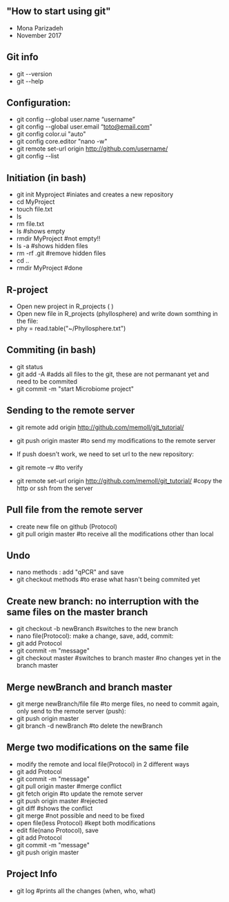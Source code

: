## "How to start using git" 
- Mona Parizadeh
- November 2017

## Git info
- git --version
- git --help

## Configuration:
- git config --global user.name “username”
- git config --global user.email “toto@email.com”
- git config color.ui "auto"
- git config core.editor "nano -w"
- git remote set-url origin http://github.com/username/
- git config --list

## Initiation (in bash)
- git init Myproject #iniates and creates a new repository
- cd MyProject
- touch file.txt
- ls
- rm file.txt
- ls #shows empty
- rmdir MyProject #not empty!!
- ls -a #shows hidden files
- rm -rf .git #remove hidden files
- cd ..
- rmdir MyProject #done

## R-project
- Open new project in R_projects (
)
- Open new file in R_projects (phyllosphere) and write down somthing in the file:
- phy = read.table("~/Phyllosphere.txt")

## Commiting (in bash)
- git status
- git add -A #adds all files to the git, these are not permanant yet and need to be commited
- git commit -m "start Microbiome project"

## Sending to the remote server
- git remote add origin http://github.com/memoll/git_tutorial/
- git push origin master #to send my modifications to the remote server

- If push doesn't work, we need to set url to the new repository:
- git remote –v #to verify
- git remote set-url origin http://github.com/memoll/git_tutorial/ #copy the http or ssh from the server

## Pull file from the remote server
- create new file on github (Protocol)
- git pull origin master #to receive all the modifications other than local

## Undo
- nano methods : add "qPCR" and save
- git checkout methods #to erase what hasn't being commited yet

## Create new branch: no interruption with the same files on the master branch
- git checkout -b newBranch #switches to the new branch
- nano file(Protocol): make a change, save, add, commit:
- git add Protocol
- git commit -m "message"
- git checkout master #switches to branch master #no changes yet in the branch master 

## Merge newBranch and branch master
- git merge newBranch/file file #to merge files, no need to commit again, only send to the remote server (push):
- git push origin master
- git branch -d newBranch #to delete the newBranch

## Merge two modifications on the same file
- modify the remote and local file(Protocol) in 2 different ways
- git add Protocol
- git commit -m "message"
- git pull origin master #merge conflict
- git fetch origin #to update the remote server
- git push origin master #rejected
- git diff #shows the conflict
- git merge #not possible and need to be fixed
- open file(less Protocol) #kept both modifications
- edit file(nano Protocol), save
- git add Protocol
- git commit -m "message"
- git push origin master

## Project Info
- git log #prints all the changes (when, who, what)




 



